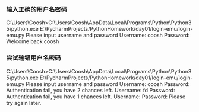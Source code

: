 ### 输入正确的用户名密码
C:\Users\Coosh>C:\Users\Coosh\AppData\Local\Programs\Python\Python35\python.exe
E:/PycharmProjects/PythonHomework/day01/login-emu/login-emu.py
Please input username and password
Username: coosh
Password:
Welcome back coosh

### 尝试输错用户名密码
C:\Users\Coosh>C:\Users\Coosh\AppData\Local\Programs\Python\Python35\python.exe
E:/PycharmProjects/PythonHomework/day01/login-emu/login-emu.py
Please input username and password
Username: coosh
Password:
Authentication fail, you have 2 chances left.
Username: fd
Password:
Authentication fail, you have 1 chances left.
Username:
Password:
Please try again later.